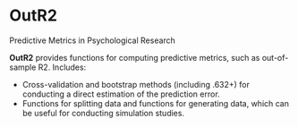 # OutR2
Predictive Metrics in Psychological Research

**OutR2** provides functions for computing predictive metrics, such as out-of-sample R2. 
Includes: 
- Cross-validation and bootstrap methods (including .632+) for conducting a direct estimation of the prediction error.
- Functions for splitting data and functions for generating data, which can be useful for conducting simulation studies. 
